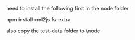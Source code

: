 need to install the following first in the node folder

npm install xml2js fs-extra

also copy the test-data folder to \node